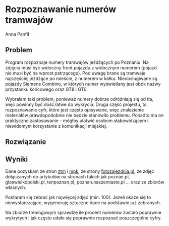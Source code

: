 
# Rozpoznawanie numerów tramwajów
Anna Panfil

## Problem
Program rozpoznaje numery tramwajów jeżdżących po Poznaniu. Na zdjęciu musi być widoczny front pojazdu z widocznym numerem (pojazd nie musi być na wprost patrzącego). Pod uwagę brane są tramwaje najczęściej jeżdżące po mieście, z numerem w kółku. Nieobsługiwane są pojazdy Siemens Combino, w których numer wyświetlany jest obok nazwy przystanku końcowego oraz GT8 i GT0.

Wybrałam taki problem, ponieważ numery dobrze odróżniają się od tła, więc powinny być dość łatwe do wykrycia. Druga część projektu, to rozpoznawanie cyfr, które jest często opisywane, więc znalezienie materiałów prawdopodobnie nie będzie stanowiło problemu. Ponadto ma on praktyczne zastosowanie – mógłby ułatwić osobom słabowidzącym i niewidomym korzystanie z komunikacji miejskiej.

## Rozwiązanie

## Wyniki
Dane pozyskam ze stron [ztm](https://www.facebook.com/ZTMwPoznaniu/photos_by)  i [mpk](https://www.mpk.poznan.pl/galeria/galeria), ze strony [fotozajezdnia.pl](https://fotozajezdnia.pl/categories.php?cat_id=465), ze zdjęć dołączanych do artykułów na stronach takich jak poznan.pl, gloswielkopolski.pl, tenpoznan.pl, poznan.naszemiasto.pl ... oraz ze zbiorów własnych.

Postaram się zebrać jak najwięcej zdjęć (min. 100). Jeżeli okaże się to niewystarczające, wygeneruję sztuczne dane na podstawie już zebranych.

Na zbiorze treningowym sprawdzę ile procent numerów zostało poprawnie wykrytych i jak często udało się poprawnie rozpoznać poszczególne cyfry.
